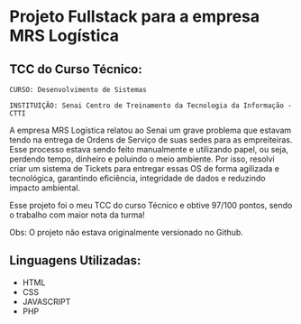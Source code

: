 # Projeto Fullstack para a empresa MRS Logística
## TCC do Curso Técnico: 

`CURSO: Desenvolvimento de Sistemas`

`INSTITUIÇÃO: Senai Centro de Treinamento da Tecnologia da Informação - CTTI`

A empresa MRS Logística relatou ao Senai um grave problema que estavam tendo na entrega de Ordens de Serviço de suas sedes para as empreiteiras. 
Esse processo estava sendo feito manualmente e utilizando papel, ou seja, perdendo tempo, dinheiro e poluindo o meio ambiente.
Por isso, resolvi criar um sistema de Tickets para entregar essas OS de forma agilizada e tecnológica, garantindo eficiência, integridade de dados e reduzindo impacto ambiental.

Esse projeto foi o meu TCC do curso Técnico e obtive 97/100 pontos, sendo o trabalho com maior nota da turma!

Obs: O projeto não estava originalmente versionado no Github.

## Linguagens Utilizadas:

* HTML
* CSS
* JAVASCRIPT
* PHP



